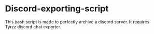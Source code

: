 # Discord-exporting-script
This bash script is made to perfectly archive a discord server. It requires Tyrzz discord chat exporter.
